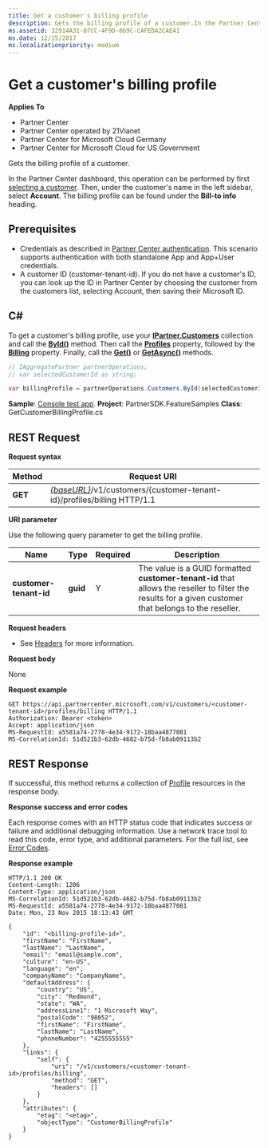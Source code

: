 ```yaml
---
title: Get a customer's billing profile
description: Gets the billing profile of a customer.In the Partner Center dashboard, this operation can be performed by first selecting a customer.
ms.assetid: 32914A31-87CC-4F9D-869C-CAFEDA2CAE41
ms.date: 12/15/2017
ms.localizationpriority: medium
---
```


# Get a customer's billing profile


**Applies To**

- Partner Center
- Partner Center operated by 21Vianet
- Partner Center for Microsoft Cloud Germany
- Partner Center for Microsoft Cloud for US Government

Gets the billing profile of a customer.

In the Partner Center dashboard, this operation can be performed by first [selecting a customer](get-a-customer-by-name.md). Then, under the customer's name in the left sidebar, select **Account**. The billing profile can be found under the **Bill-to info** heading.

## <span id="Prerequisites"/><span id="prerequisites"/><span id="PREREQUISITES"/>Prerequisites


- Credentials as described in [Partner Center authentication](partner-center-authentication.md). This scenario supports authentication with both standalone App and App+User credentials.
- A customer ID (customer-tenant-id). If you do not have a customer's ID, you can look up the ID in Partner Center by choosing the customer from the customers list, selecting Account, then saving their Microsoft ID.

## <span id="C_"/><span id="c_"/>C#


To get a customer's billing profile, use your [**IPartner.Customers**](https://docs.microsoft.com/dotnet/api/microsoft.store.partnercenter.ipartner.customers) collection and call the [**ById()**](https://docs.microsoft.com/dotnet/api/microsoft.store.partnercenter.customers.icustomercollection.byid) method. Then call the [**Profiles**](https://docs.microsoft.com/dotnet/api/microsoft.store.partnercenter.customers.icustomer.profiles) property, followed by the [**Billing**](https://docs.microsoft.com/dotnet/api/microsoft.store.partnercenter.customers.profiles.icustomerprofilecollection.billing) property. Finally, call the [**Get()**](https://docs.microsoft.com/dotnet/api/microsoft.store.partnercenter.customers.profiles.icustomerreadonlyprofile-1.get) or [**GetAsync()**](https://docs.microsoft.com/dotnet/api/microsoft.store.partnercenter.customers.profiles.icustomerreadonlyprofile-1.getasync) methods.

``` csharp
// IAggregatePartner partnerOperations;
// var selectedCustomerId as string;

var billingProfile = partnerOperations.Customers.ById(selectedCustomerId).Profiles.Billing.Get();
```

**Sample**: [Console test app](console-test-app.md). **Project**: PartnerSDK.FeatureSamples **Class**: GetCustomerBillingProfile.cs

## <span id="REST_Request"/><span id="rest_request"/><span id="REST_REQUEST"/>REST Request


**Request syntax**

| Method  | Request URI                                                                                             |
|---------|---------------------------------------------------------------------------------------------------------|
| **GET** | [*{baseURL}*](partner-center-rest-urls.md)/v1/customers/{customer-tenant-id}/profiles/billing HTTP/1.1 |

 

**URI parameter**

Use the following query parameter to get the billing profile.

| Name                   | Type     | Required | Description                                                                                                                                            |
|------------------------|----------|----------|--------------------------------------------------------------------------------------------------------------------------------------------------------|
| **customer-tenant-id** | **guid** | Y        | The value is a GUID formatted **customer-tenant-id** that allows the reseller to filter the results for a given customer that belongs to the reseller. |

 

**Request headers**

- See [Headers](headers.md) for more information.

**Request body**

None

**Request example**

```http
GET https://api.partnercenter.microsoft.com/v1/customers/<customer-tenant-id>/profiles/billing HTTP/1.1
Authorization: Bearer <token>
Accept: application/json
MS-RequestId: a5581a74-2778-4e34-9172-18baa4877081
MS-CorrelationId: 51d521b3-62db-4682-b75d-fb8ab09113b2
```

## <span id="REST_Response"/><span id="rest_response"/><span id="REST_RESPONSE"/>REST Response


If successful, this method returns a collection of [Profile](profile-resources.md) resources in the response body.

**Response success and error codes**

Each response comes with an HTTP status code that indicates success or failure and additional debugging information. Use a network trace tool to read this code, error type, and additional parameters. For the full list, see [Error Codes](error-codes.md).

**Response example**

```http
HTTP/1.1 200 OK
Content-Length: 1206
Content-Type: application/json
MS-CorrelationId: 51d521b3-62db-4682-b75d-fb8ab09113b2
MS-RequestId: a5581a74-2778-4e34-9172-18baa4877081
Date: Mon, 23 Nov 2015 18:13:43 GMT

{
    "id": "<billing-profile-id>",
    "firstName": "FirstName",
    "lastName": "LastName",
    "email": "email@sample.com",
    "culture": "en-US",
    "language": "en",
    "companyName": "CompanyName",
    "defaultAddress": {
        "country": "US",
        "city": "Redmond",
        "state": "WA",
        "addressLine1": "1 Microsoft Way",
        "postalCode": "98052",
        "firstName": "FirstName",
        "lastName": "LastName",
        "phoneNumber": "4255555555"
    },
    "links": {
        "self": {
            "uri": "/v1/customers/<customer-tenant-id>/profiles/billing",
            "method": "GET",
            "headers": []
        }
    },
    "attributes": {
        "etag": "<etag>",
        "objectType": "CustomerBillingProfile"
    }
}
```

 

 





